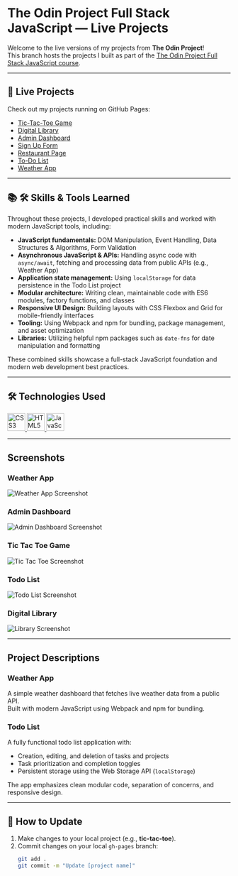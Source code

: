 # The Odin Project Full Stack JavaScript — Live Projects

Welcome to the live versions of my projects from **The Odin Project**!  
This branch hosts the projects I built as part of the [The Odin Project Full Stack JavaScript course](https://www.theodinproject.com/).

---

## 🚀 Live Projects

Check out my projects running on GitHub Pages:

- [Tic-Tac-Toe Game](https://danny-codes.github.io/TheOdinProjectRepo/tic-tac-toe/index.html)
- [Digital Library](https://danny-codes.github.io/TheOdinProjectRepo/library-project/index.html)
- [Admin Dashboard](https://danny-codes.github.io/TheOdinProjectRepo/admin-dashboard/index.html)
- [Sign Up Form](https://danny-codes.github.io/TheOdinProjectRepo/sign-up-form/index.html)
- [Restaurant Page](https://danny-codes.github.io/TheOdinProjectRepo/restaurant-page/dist/index.html)
- [To-Do List](https://danny-codes.github.io/TheOdinProjectRepo/todo-list/dist/index.html)
- [Weather App](https://danny-codes.github.io/TheOdinProjectRepo/weather-app/dist/index.html)

---

## 📚 🛠 Skills & Tools Learned 

Throughout these projects, I developed practical skills and worked with modern JavaScript tools, including:

- **JavaScript fundamentals:** DOM Manipulation, Event Handling, Data Structures & Algorithms, Form Validation  
- **Asynchronous JavaScript & APIs:** Handling async code with `async/await`, fetching and processing data from public APIs (e.g., Weather App)  
- **Application state management:** Using `localStorage` for data persistence in the Todo List project  
- **Modular architecture:** Writing clean, maintainable code with ES6 modules, factory functions, and classes  
- **Responsive UI Design:** Building layouts with CSS Flexbox and Grid for mobile-friendly interfaces  
- **Tooling:** Using Webpack and npm for bundling, package management, and asset optimization  
- **Libraries:** Utilizing helpful npm packages such as `date-fns` for date manipulation and formatting  

These combined skills showcase a full-stack JavaScript foundation and modern web development best practices.

---

## 🛠 Technologies Used

<p align="left">
  <a href="https://developer.mozilla.org/en-US/docs/Web/CSS" target="_blank" rel="noreferrer">
    <img src="https://raw.githubusercontent.com/devicons/devicon/master/icons/css3/css3-original-wordmark.svg" alt="CSS3" width="40" height="40"/>
  </a>
  <a href="https://developer.mozilla.org/en-US/docs/Web/HTML" target="_blank" rel="noreferrer">
    <img src="https://raw.githubusercontent.com/devicons/devicon/master/icons/html5/html5-original-wordmark.svg" alt="HTML5" width="40" height="40"/>
  </a>
  <a href="https://developer.mozilla.org/en-US/docs/Web/JavaScript" target="_blank" rel="noreferrer">
    <img src="https://raw.githubusercontent.com/devicons/devicon/master/icons/javascript/javascript-original.svg" alt="JavaScript" width="40" height="40"/>
  </a>
</p>

---

## Screenshots

### Weather App
![Weather App Screenshot](screenshots/weather-app.png)

### Admin Dashboard
![Admin Dashboard Screenshot](screenshots/admin-dashboard.png)

### Tic Tac Toe Game
![Tic Tac Toe Screenshot](screenshots/tic-tac-toe.png)

### Todo List
![Todo List Screenshot](screenshots/todo-list.png)

### Digital Library
![Library Screenshot](screenshots/library.png)

---

## Project Descriptions

### Weather App

A simple weather dashboard that fetches live weather data from a public API.  
Built with modern JavaScript using Webpack and npm for bundling.

### Todo List

A fully functional todo list application with:

- Creation, editing, and deletion of tasks and projects  
- Task prioritization and completion toggles  
- Persistent storage using the Web Storage API (`localStorage`)

The app emphasizes clean modular code, separation of concerns, and responsive design.

---

## 🔄 How to Update

1. Make changes to your local project (e.g., **tic-tac-toe**).  
2. Commit changes on your local `gh-pages` branch:
   ```bash
   git add .
   git commit -m "Update [project name]"
